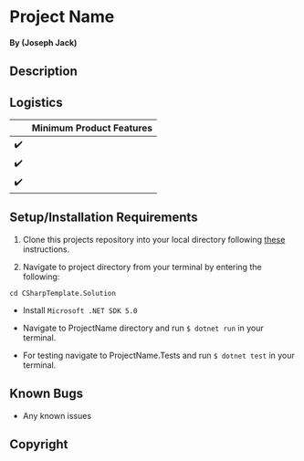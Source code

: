 # Project Name

#### By (Joseph Jack)

## Description



## Logistics

|                    | Minimum Product Features |
| ------------------ | ------------------------ |
| :heavy_check_mark: |                          |
| :heavy_check_mark: |                          |
| :heavy_check_mark: |                          |

## Setup/Installation Requirements

1. Clone this projects repository into your local directory following [these](https://www.linode.com/docs/development/version-control/how-to-install-git-and-clone-a-github-repository/) instructions.

2. Navigate to project directory from your terminal by entering the following:

```
cd CSharpTemplate.Solution
```

* Install `Microsoft .NET SDK 5.0`

* Navigate to ProjectName directory and run `$ dotnet run` in your terminal.

* For testing navigate to ProjectName.Tests and run `$ dotnet test` in your terminal.

## Known Bugs

* Any known issues


## Copyright

